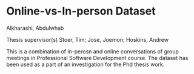 # Online-vs-In-person Dataset
Alkharashi, Abdulwhab

Thesis supervisor(s)
Stoer, Tim; Jose, Joemon; Hoskins, Andrew


This is a combination of in-perosn and online conversations of group meetings in Professional Software Development course.
The dataset has been used as a part of an investigation for the Phd thesis work.
